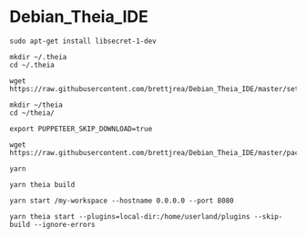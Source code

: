 # Debian_Theia_IDE
```
sudo apt-get install libsecret-1-dev
```

```
mkdir ~/.theia
cd ~/.theia
```

```
wget https://raw.githubusercontent.com/brettjrea/Debian_Theia_IDE/master/settings.json
```

```
mkdir ~/theia
cd ~/theia/
```

```
export PUPPETEER_SKIP_DOWNLOAD=true
```

```
wget https://raw.githubusercontent.com/brettjrea/Debian_Theia_IDE/master/package.json
```

```
yarn
```

```
yarn theia build
```

```
yarn start /my-workspace --hostname 0.0.0.0 --port 8080
```

```
yarn theia start --plugins=local-dir:/home/userland/plugins --skip-build --ignore-errors
```
